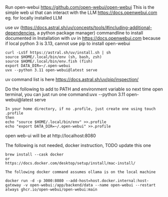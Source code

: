 Run open-webui https://github.com/open-webui/open-webui
This is the simple web ui that can interact with the LLM https://docs.openwebui.com eg. for locally installed LLM

use uv (https://docs.astral.sh/uv/concepts/tools/#including-additional-dependencies, a python package manager) commandline to install documented in Installation with uv in https://docs.openwebui.com because if local python 3 is 3.13, cannot use pip to install open-webui
```
curl -LsSf https://astral.sh/uv/install.sh | sh
source $HOME/.local/bin/env (sh, bash, zsh)
source $HOME/.local/bin/env.fish (fish)
export DATA_DIR=~/.open-webui
uvx --python 3.11 open-webui@latest serve
```
uv command list is here https://docs.astral.sh/uv/pip/inspection/

Do the following to add to PATH and environment variable so next time open terminal, you can just run one command:uvx --python 3.11 open-webui@latest serve
```
In your home directory, if no .profile, just create one using touch .profile
then
echo "source $HOME/.local/bin/env" >>.profile
echo "export DATA_DIR=~/.open-webui" >>.profile
```
open web-ui will be at http://localhost:8080

The following is not needed, docker instruction, TODO update this one
```
brew install --cask docker
or
https://docs.docker.com/desktop/setup/install/mac-install/

The following docker command assumes ollama is on the local machine

docker run -d -p 3000:8080 --add-host=host.docker.internal:host-gateway -v open-webui:/app/backend/data --name open-webui --restart always ghcr.io/open-webui/open-webui:main
```
